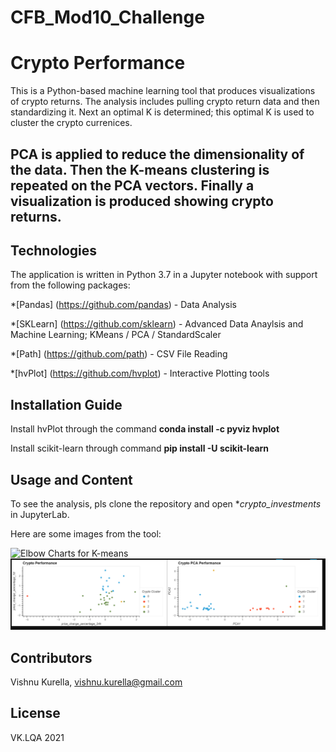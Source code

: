 # CFB_Mod10_Challenge
# Crypto Performance


This is a Python-based machine learning tool that produces visualizations of crypto returns. The analysis includes pulling crypto return data and then standardizing it.  Next an optimal K is determined; this optimal K is used to cluster the crypto currenices.  

PCA is applied to reduce the dimensionality of the data.  Then the K-means clustering is repeated on the PCA vectors.  Finally a visualization is produced showing crypto returns. 
---

## Technologies

The application is written in Python 3.7 in a Jupyter notebook with support from the following packages:  

*[Pandas] (https://github.com/pandas) - Data Analysis

*[SKLearn] (https://github.com/sklearn) - Advanced Data Anaylsis and Machine Learning; KMeans / PCA / StandardScaler

*[Path] (https://github.com/path) - CSV File Reading

*[hvPlot] (https://github.com/hvplot) - Interactive Plotting tools


## Installation Guide

Install hvPlot through the command **conda install -c pyviz hvplot**

Install scikit-learn through command **pip install -U scikit-learn**

## Usage and Content

To see the analysis, pls clone the repository and open **crypto_investments* in JupyterLab.  

Here are some images from the tool:

![Elbow Charts for K-means](Images/ElbowCharts.PNG)
![Crypto Clusters (Original and PCA)](Images/CryptoClusters.PNG)

## Contributors
Vishnu Kurella, vishnu.kurella@gmail.com

## License
VK.LQA 2021
